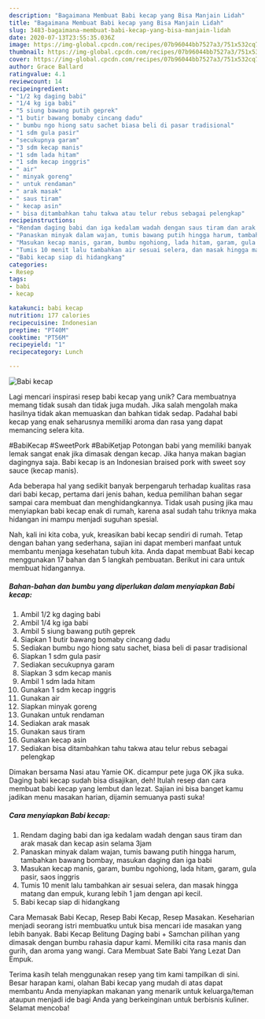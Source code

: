 ```yaml
---
description: "Bagaimana Membuat Babi kecap yang Bisa Manjain Lidah"
title: "Bagaimana Membuat Babi kecap yang Bisa Manjain Lidah"
slug: 3483-bagaimana-membuat-babi-kecap-yang-bisa-manjain-lidah
date: 2020-07-13T23:55:35.036Z
image: https://img-global.cpcdn.com/recipes/07b96044bb7527a3/751x532cq70/babi-kecap-foto-resep-utama.jpg
thumbnail: https://img-global.cpcdn.com/recipes/07b96044bb7527a3/751x532cq70/babi-kecap-foto-resep-utama.jpg
cover: https://img-global.cpcdn.com/recipes/07b96044bb7527a3/751x532cq70/babi-kecap-foto-resep-utama.jpg
author: Grace Ballard
ratingvalue: 4.1
reviewcount: 14
recipeingredient:
- "1/2 kg daging babi"
- "1/4 kg iga babi"
- "5 siung bawang putih geprek"
- "1 butir bawang bomaby cincang dadu"
- " bumbu ngo hiong satu sachet biasa beli di pasar tradisional"
- "1 sdm gula pasir"
- "secukupnya garam"
- "3 sdm kecap manis"
- "1 sdm lada hitam"
- "1 sdm kecap inggris"
- " air"
- " minyak goreng"
- " untuk rendaman"
- " arak masak"
- " saus tiram"
- " kecap asin"
- " bisa ditambahkan tahu takwa atau telur rebus sebagai pelengkap"
recipeinstructions:
- "Rendam daging babi dan iga kedalam wadah dengan saus tiram dan arak masak dan kecap asin selama 3jam"
- "Panaskan minyak dalam wajan, tumis bawang putih hingga harum, tambahkan bawang bombay, masukan daging dan iga babi"
- "Masukan kecap manis, garam, bumbu ngohiong, lada hitam, garam, gula pasir, saos inggris"
- "Tumis 10 menit lalu tambahkan air sesuai selera, dan masak hingga matang dan empuk, kurang lebih 1 jam dengan api kecil."
- "Babi kecap siap di hidangkang"
categories:
- Resep
tags:
- babi
- kecap

katakunci: babi kecap 
nutrition: 177 calories
recipecuisine: Indonesian
preptime: "PT40M"
cooktime: "PT56M"
recipeyield: "1"
recipecategory: Lunch

---
```



![Babi kecap](https://img-global.cpcdn.com/recipes/07b96044bb7527a3/751x532cq70/babi-kecap-foto-resep-utama.jpg)

Lagi mencari inspirasi resep babi kecap yang unik? Cara membuatnya memang tidak susah dan tidak juga mudah. Jika salah mengolah maka hasilnya tidak akan memuaskan dan bahkan tidak sedap. Padahal babi kecap yang enak seharusnya memiliki aroma dan rasa yang dapat memancing selera kita.

#BabiKecap #SweetPork #BabiKetjap Potongan babi yang memiliki banyak lemak sangat enak jika dimasak dengan kecap. Jika hanya makan bagian dagingnya saja. Babi kecap is an Indonesian braised pork with sweet soy sauce (kecap manis).

Ada beberapa hal yang sedikit banyak berpengaruh terhadap kualitas rasa dari babi kecap, pertama dari jenis bahan, kedua pemilihan bahan segar sampai cara membuat dan menghidangkannya. Tidak usah pusing jika mau menyiapkan babi kecap enak di rumah, karena asal sudah tahu triknya maka hidangan ini mampu menjadi suguhan spesial.


Nah, kali ini kita coba, yuk, kreasikan babi kecap sendiri di rumah. Tetap dengan bahan yang sederhana, sajian ini dapat memberi manfaat untuk membantu menjaga kesehatan tubuh kita. Anda dapat membuat Babi kecap menggunakan 17 bahan dan 5 langkah pembuatan. Berikut ini cara untuk membuat hidangannya.

<!--inarticleads1-->

##### Bahan-bahan dan bumbu yang diperlukan dalam menyiapkan Babi kecap:

1. Ambil 1/2 kg daging babi
1. Ambil 1/4 kg iga babi
1. Ambil 5 siung bawang putih geprek
1. Siapkan 1 butir bawang bomaby cincang dadu
1. Sediakan  bumbu ngo hiong satu sachet, biasa beli di pasar tradisional
1. Siapkan 1 sdm gula pasir
1. Sediakan secukupnya garam
1. Siapkan 3 sdm kecap manis
1. Ambil 1 sdm lada hitam
1. Gunakan 1 sdm kecap inggris
1. Gunakan  air
1. Siapkan  minyak goreng
1. Gunakan  untuk rendaman
1. Sediakan  arak masak
1. Gunakan  saus tiram
1. Gunakan  kecap asin
1. Sediakan  bisa ditambahkan tahu takwa atau telur rebus sebagai pelengkap


Dimakan bersama Nasi atau Yamie OK. dicampur pete juga OK jika suka. Daging babi kecap sudah bisa disajikan, deh! Itulah resep dan cara membuat babi kecap yang lembut dan lezat. Sajian ini bisa banget kamu jadikan menu masakan harian, dijamin semuanya pasti suka! 

<!--inarticleads2-->

##### Cara menyiapkan Babi kecap:

1. Rendam daging babi dan iga kedalam wadah dengan saus tiram dan arak masak dan kecap asin selama 3jam
1. Panaskan minyak dalam wajan, tumis bawang putih hingga harum, tambahkan bawang bombay, masukan daging dan iga babi
1. Masukan kecap manis, garam, bumbu ngohiong, lada hitam, garam, gula pasir, saos inggris
1. Tumis 10 menit lalu tambahkan air sesuai selera, dan masak hingga matang dan empuk, kurang lebih 1 jam dengan api kecil.
1. Babi kecap siap di hidangkang


Cara Memasak Babi Kecap, Resep Babi Kecap, Resep Masakan. Keseharian menjadi seorang istri membuatku untuk bisa mencari ide masakan yang lebih banyak. Babi Kecap Belitung Daging babi + Samchan pilihan yang dimasak dengan bumbu rahasia dapur kami. Memiliki cita rasa manis dan gurih, dan aroma yang wangi. Cara Membuat Sate Babi Yang Lezat Dan Empuk. 

Terima kasih telah menggunakan resep yang tim kami tampilkan di sini. Besar harapan kami, olahan Babi kecap yang mudah di atas dapat membantu Anda menyiapkan makanan yang menarik untuk keluarga/teman ataupun menjadi ide bagi Anda yang berkeinginan untuk berbisnis kuliner. Selamat mencoba!
